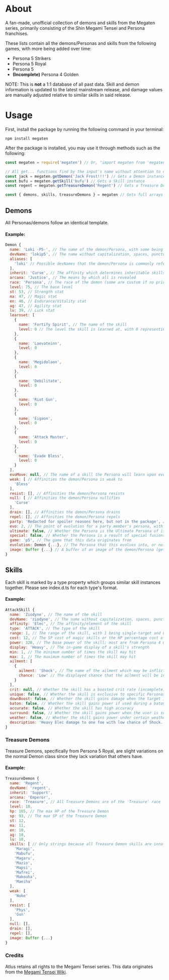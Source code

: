 # About
A fan-made, unofficial collection of demons and skills from the Megaten series, primarily consisting of the Shin Megami Tensei and Persona franchises.

These lists contain all the demons/Personas and skills from the following games, with more being added over time:
* Persona 5 Strikers
* Persona 5 Royal
* Persona 5
* **(Incomplete)** Persona 4 Golden

NOTE: This is **not** a 1:1 database of all past data.  Skill and demon information is updated to the latest mainstream release, and damage values are manually adjusted relative to similar skills in said release.

# Usage
First, install the package by running the following command in your terminal:
```
npm install megaten
```

After the package is installed, you may use it through methods such as the following:
```javascript
const megaten = require('megaten') // Or, "import megaten from 'megaten'" in es6.  Destructuring syntax also works

// All get... functions find by the input's name without attention to capitalization, spaces, punctuation, etc.
const jack = megaten.getDemon('Jack Frost!!!') // Gets a Demon instance
const bufu = megaten.getSkill('bufu') // Gets a Skill instance
const regent = megaten.getTreasureDemon('Regent') // Gets a Treasure Demon instance

const { demons, skills, treasureDemons } = megaten // Gets full arrays of the respective data instances
```

## Demons
All Personas/demons follow an identical template.

#### Example:
```javascript
Demon {
  name: 'Loki -P5-', // The name of the demon/Persona, with some being named after unique variants in specific games
  devName: 'lokip5', // The name without capitalization, spaces, punctuation, accents, etc.
  aliases: [
    'loki' // Possible devNames that the demon/Persona is commonly referred to
  ],
  inherit: 'Curse', // The affinity which determines inheritable skills
  arcana: 'Justice', // The means by which all is revealed
  race: 'Persona', // The race of the demon (some are custom if no prior SMT appearances)
  level: 75, // The base level
  st: 53, // Strength stat
  ma: 47, // Magic stat
  en: 46, // Endurance/Vitality stat
  ag: 47, // Agility stat
  lu: 39, // Luck stat
  learnset: [
    {
      name: 'Fortify Spirit', // The name of the skill
      level: 0 // The level the skill is learned at, with 0 representing innate
    },
    {
      name: 'Laevateinn',
      level: 0
    },
    {
      name: 'Megidolaon',
      level: 0
    },
    {
      name: 'Debilitate',
      level: 0
    },
    {
      name: 'Riot Gun',
      level: 0
    },
    {
      name: 'Eigaon',
      level: 0
    },
    {
      name: 'Attack Master',
      level: 0
    },
    {
      name: 'Evade Bless',
      level: 0
    }
  ],
  evoMove: null, // The name of a skill the Persona will learn upon evolving, or null if none
  weak: [ // Affinities the demon/Persona is weak to
    'Bless'
  ],
  resist: [], // Affinities the demon/Persona resists
  null: [ // Affinities the demon/Persona nullifies
    'Curse'
  ],
  drain: [], // Affinities the demon/Persona drains
  repel: [], // Affinities the demon/Persona repels
  party: 'Redacted for spoiler reasons here, but not in the package', // The name of the party member who the Persona belongs to, or null if non-party
  evo: 2, // The point of evolution for a party member's persona, with 1 being base, 2 being second awakening, and 3 being third awakening, or null if non-party
  ultimate: false, // Whether the Persona is the Ultimate Persona of its arcana in the game this data is based on
  special: false, // Whether the Persona is a result of special fusions (incomplete)
  game: 'p5', // The game that this data originates from
  evolution: Demon {...}, // The Persona that this evolves into, or null if none (getter)
  image: Buffer {...} // A buffer of an image of the demon/Persona (getter)
}
```

## Skills
Each skill is marked by a type property which groups similar skill instances together.  Please see index.d.ts for each type's format.

#### Example:
```javascript
AttackSkill {
  name: 'Ziodyne', // The name of the skill
  devName: 'ziodyne', // The name without capitalization, spaces, punctuation, accents, etc.
  affinity: 'Elec', // The affinity/element of the skill
  type: 'ATTACK', // The type of the skill
  range: 1, // The range of the skill, with 1 being single-target and 0 being party-wide
  cost: 12, // The SP cost of magic skills or the HP percentage cost of physical skills
  power: 320, // The base power of the skill; most are from Persona 4 Golden, with other skills' damage being assumed based off comparisons with known skills
  display: 'Heavy', // The in-game display of a skill's strength
  min: 1, // The minimum number of times the skill may hit
  max: 1, // The maximum number of times the skill may hit
  ailment: [
    {
      ailment: 'Shock', // The name of the ailment which may be inflicted
      chance: 'Low' // The displayed chance that the ailment will be inflicted
    }
  ],
  crit: null, // Whether the skill has a boosted crit rate (incomplete)
  unique: false, // Whether the skill is exclusive to specific Personas/demons who learn it
  downBoost: false, // Whether the skill gains damage when the target is down
  baton: false, // Whether the skill gains power if used during a baton pass
  accurate: false, // Whether the skill has high accuracy
  surround: false, // Whether the skill gains power when the user is surrounded
  weather: false, // Whether the skill gains power under certain weather conditions
  description: 'Heavy Elec damage to one foe with low chance of Shock.' // The skill's description similar to the games (getter)
}
```

### Treasure Demons
Treasure Demons, specifically from Persona 5 Royal, are slight variations on the normal Demon class since they lack variation that others have.

#### Example:
```javascript
TreasureDemon {
  name: 'Regent',
  devName: 'regent',
  inherit: 'Support',
  arcana: 'Emperor',
  race: 'Treasure', // All Treasure Demons are of the 'Treasure' race
  level: 10,
  hp: 165, // The max HP of the Treasure Demon
  sp: 93, // The max SP of the Treasure Demon
  st: 12,
  ma: 11,
  en: 10,
  ag: 10,
  lu: 10,
  skills: [ // Only strings because all Treasure Demon skills are innate
    'Maragi',
    'Mabufu',
    'Magaru',
    'Mazio',
    'Mapsi',
    'Mafrei',
    'Makouha',
    'Maeiha'
  ],
  weak: [
    'Nuke'
  ],
  resist: [
    'Phys',
    'Gun'
  ],
  null: [],
  drain: [],
  repel: [],
  image: Buffer {...}
}
```

### Credits
Atlus retains all rights to the Megami Tensei series.  This data originates from the [Megami Tensei Wiki](https://megamitensei.fandom.com/wiki/Megami_Tensei_Wiki).
